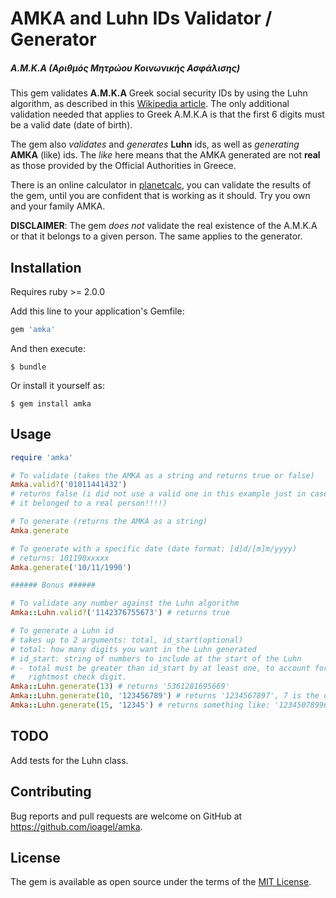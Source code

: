 # AMKA and Luhn IDs Validator / Generator
##### Α.Μ.Κ.Α (Αριθμός Μητρώου Κοινωνικής Ασφάλισης)
This gem validates **A.M.K.A** Greek social security IDs by
using the Luhn algorithm, as described in this [Wikipedia article](https://en.wikipedia.org/wiki/Luhn_algorithm).
The only additional validation needed that applies to Greek A.M.K.A is that the
first 6 digits must be a valid date (date of birth).

The gem also *validates* and *generates* **Luhn** ids, as well as *generating*
**AMKA** (like) ids. The *like* here means that the AMKA generated are not
**real** as those provided by the Official Authorities in Greece.

There is an online calculator in [planetcalc](http://planetcalc.com/2464/), you
can validate the results of the gem, until you are confident that is working
as it should. Try you own and your family AMKA.

**DISCLAIMER**: The gem *does not* validate the real existence of the A.M.K.A or that it
belongs to a given person. The same applies to the generator.

## Installation
Requires ruby >= 2.0.0

Add this line to your application's Gemfile:

```ruby
gem 'amka'
```

And then execute:

    $ bundle

Or install it yourself as:

    $ gem install amka

## Usage

```ruby
require 'amka'

# To validate (takes the AMKA as a string and returns true or false)
Amka.valid?('01011441432')
# returns false (i did not use a valid one in this example just in case
# it belonged to a real person!!!!)

# To generate (returns the AMKA as a string)
Amka.generate

# To generate with a specific date (date format: [d]d/[m]m/yyyy)
# returns: 101190xxxxx
Amka.generate('10/11/1990')

###### Bonus ######

# To validate any number against the Luhn algorithm
Amka::Luhn.valid?('1142376755673') # returns true

# To generate a Luhn id
# takes up to 2 arguments: total, id_start(optional)
# total: how many digits you want in the Luhn generated
# id_start: string of numbers to include at the start of the Luhn
# - total must be greater than id_start by at least one, to account for the
#   rightmost check digit.
Amka::Luhn.generate(13) # returns '5361281695669'
Amka::Luhn.generate(10, '123456789') # returns '1234567897', 7 is the check digit.
Amka::Luhn.generate(15, '12345') # returns something like: '123450789968798'
```

## TODO

Add tests for the Luhn class.

## Contributing

Bug reports and pull requests are welcome on GitHub at https://github.com/ioagel/amka.


## License

The gem is available as open source under the terms of the [MIT License](http://opensource.org/licenses/MIT).

